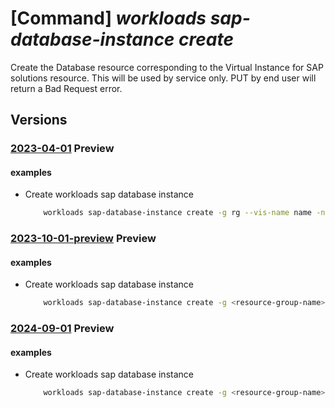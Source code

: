 # [Command] _workloads sap-database-instance create_

Create the Database resource corresponding to the Virtual Instance for SAP solutions resource. This will be used by service only. PUT by end user will return a Bad Request error.

## Versions

### [2023-04-01](/Resources/mgmt-plane/L3N1YnNjcmlwdGlvbnMve30vcmVzb3VyY2Vncm91cHMve30vcHJvdmlkZXJzL21pY3Jvc29mdC53b3JrbG9hZHMvc2FwdmlydHVhbGluc3RhbmNlcy97fS9kYXRhYmFzZWluc3RhbmNlcy97fQ==/2023-04-01.xml) **Preview**

<!-- mgmt-plane /subscriptions/{}/resourcegroups/{}/providers/microsoft.workloads/sapvirtualinstances/{}/databaseinstances/{} 2023-04-01 -->

#### examples

- Create workloads sap database instance
    ```bash
        workloads sap-database-instance create -g rg --vis-name name -n instance-name
    ```

### [2023-10-01-preview](/Resources/mgmt-plane/L3N1YnNjcmlwdGlvbnMve30vcmVzb3VyY2Vncm91cHMve30vcHJvdmlkZXJzL21pY3Jvc29mdC53b3JrbG9hZHMvc2FwdmlydHVhbGluc3RhbmNlcy97fS9kYXRhYmFzZWluc3RhbmNlcy97fQ==/2023-10-01-preview.xml) **Preview**

<!-- mgmt-plane /subscriptions/{}/resourcegroups/{}/providers/microsoft.workloads/sapvirtualinstances/{}/databaseinstances/{} 2023-10-01-preview -->

#### examples

- Create workloads sap database instance
    ```bash
        workloads sap-database-instance create -g <resource-group-name> --vis-name <vis-name> -n <db-instance-name>
    ```

### [2024-09-01](/Resources/mgmt-plane/L3N1YnNjcmlwdGlvbnMve30vcmVzb3VyY2Vncm91cHMve30vcHJvdmlkZXJzL21pY3Jvc29mdC53b3JrbG9hZHMvc2FwdmlydHVhbGluc3RhbmNlcy97fS9kYXRhYmFzZWluc3RhbmNlcy97fQ==/2024-09-01.xml) **Preview**

<!-- mgmt-plane /subscriptions/{}/resourcegroups/{}/providers/microsoft.workloads/sapvirtualinstances/{}/databaseinstances/{} 2024-09-01 -->

#### examples

- Create workloads sap database instance
    ```bash
        workloads sap-database-instance create -g <resource-group-name> --vis-name <vis-name> -n <db-instance-name>
    ```
